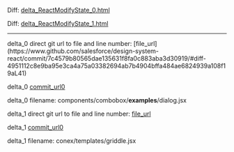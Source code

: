Diff: [delta_ReactModifyState_0.html](./delta_ReactModifyState_0.html)

Diff: [delta_ReactModifyState_1.html](./delta_ReactModifyState_1.html)

<hr>
delta_0 direct git url to file and line number: [file_url](https://www.github.com/salesforce/design-system-react/commit/7c4579b80565dae135631f8fa0c883aba3d30919/#diff-4951112c8e9ba95e3ca4a75a03382694ab7b4904bffa484ae6824939a108f19aL41)

delta_0 [commit_url0](https://www.github.com/salesforce/design-system-react/commit/7c4579b80565dae135631f8fa0c883aba3d30919)

delta_0 filename: components/combobox/__examples__/dialog.jsx



delta_1 direct git url to file and line number: [file_url](https://www.github.com/jwkvam/bowtie/commit/13267f132190458b8c4a8746506ee79913379f6c/#diff-8d844402dc1ebd04e2625191cf665476f56bf37559285e770fb513e227264fe6L28)

delta_1 [commit_url0](https://www.github.com/jwkvam/bowtie/commit/13267f132190458b8c4a8746506ee79913379f6c)

delta_1 filename: conex/templates/griddle.jsx



